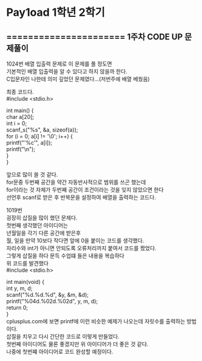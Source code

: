 # Pay1oad 1학년 2학기
======================
1주차 CODE UP 문제풀이 
----------------------
1024번
배열 입출력 문제로 이 문제를 풀 정도면      
기본적인 배열 입출력을 알 수 있다고 하지 않을까 한다.   
C입문자인 나한테 의미 깊었던 문제였다...(저번주에 배열 베웠음)   

최종 코드다.    
#include <stdio.h>   

int main() {   
	char a[20];   
	int i = 0;     
	scanf_s("%s", &a, sizeof(a));    
	for (i = 0; a[i] != '\0'; i++) {    
		printf("\'%c\'", a[i]);     
		printf("\n");       
	}        
}    

앞으로 많이 쓸 것 같다.    
for문중 두번째 공간을 약간 자동반사적으로 범위를 쓰곤 했는데       
for이라는 것 자체가 두번째 공간이 조건이라는 것을 잊지 않았으면 한다     
선언후 scanf로 받은 후 반복문을 설정하여 배열을 출력하는 코드다.    

1019번    
굉장히 삽질을 많이 했던 문제다.     
첫번째 생각했던 아이디어는		
년월일을 각기 다른 공간에 받은후	
월, 일을 만약 10보다 작다면 앞에 0을 붙이는 코드를 생각했다.	
자리수와 int가 아니면 안되도록 오류처리까지 붙여서 코드를 짰었다.	
그렇게 삽질을 하다 문득 수업떄 들은 내용을 복습하다	
위 코드를 발견했다	
#include <stdio.h>	    		

int main(void) {          		
	int y, m, d;	    	
	scanf("%d.%d.%d", &y, &m, &d);	     		
	printf("%04d.%02d.%02d", y, m, d);	        		
	return 0;		         
}		               
cplusplus.com에 보면 printf에 이런 비슷한 예제가 나오는데 자릿수를 출력하는 방법이다.	   
삽질을 치우고 다시 간단한 코드로 이렇게 만들었다.	
첫번째 아이디어도 물론 좋겠지만 위 아이디어가 더 좋은 것 같다.	
나중에 첫번쨰 아이디어로 코드 완성할 예정이다.	
